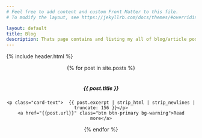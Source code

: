 ```yaml
---
# Feel free to add content and custom Front Matter to this file.
# To modify the layout, see https://jekyllrb.com/docs/themes/#overriding-theme-defaults

layout: default
title: Blog
description: Thats page contains and listing my all of blog/article posts
---
```


{% include header.html %}

<div class="container">
<div id="blog-container">
  <div style="text-align:center;" class="post-blog">
    {% for post in site.posts %}
    <div class="post-card">
      <article>
<br>
  <div class="card bg-dark" >
  <h5 class="card-header" > {{ post.title }}</h5>
  <div class="card-body" >

    <p class="card-text">  {{ post.excerpt | strip_html | strip_newlines | truncate: 156 }}</p>
    <a href="{{post.url}}" class="btn btn-primary bg-warning">Read more</a>
  </div>
</div>
      </article>
    </div>
    {% endfor %}
  </div>
</div>
</div>
